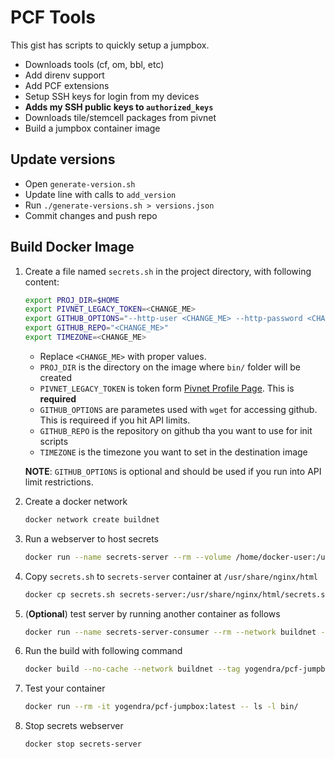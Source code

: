 # PCF Tools

This gist has scripts to quickly setup a jumpbox.

- Downloads tools (cf, om, bbl, etc)
- Add direnv support
- Add PCF extensions
- Setup SSH keys for login from my devices
- **Adds my SSH public keys to `authorized_keys`**
- Downloads tile/stemcell packages from pivnet
- Build a jumpbox container image

## Update versions

- Open `generate-version.sh`
- Update line with calls to `add_version`
- Run `./generate-versions.sh > versions.json`
- Commit changes and push repo

## Build Docker Image

1. Create a file named `secrets.sh` in the project directory, with following content:

   ```bash
   export PROJ_DIR=$HOME
   export PIVNET_LEGACY_TOKEN=<CHANGE_ME>
   export GITHUB_OPTIONS="--http-user <CHANGE_ME> --http-password <CHANGE_ME>  --auth-no-challenge"
   export GITHUB_REPO="<CHANGE_ME>"
   export TIMEZONE=<CHANGE_ME>
   ```

   - Replace `<CHANGE_ME>` with proper values.
   - `PROJ_DIR` is the directory on the image where `bin/` folder will be created
   - `PIVNET_LEGACY_TOKEN` is token form [Pivnet Profile Page][pivnet-profile]. This is **required**
   - `GITHUB_OPTIONS` are parametes used with `wget` for accessing github. This is requireed if you hit API limits.
   - `GITHUB_REPO` is the repository on github tha you want to use for init scripts
   - `TIMEZONE` is the timezone you want to set in the destination image

   **NOTE**: `GITHUB_OPTIONS` is optional and should be used if you run into API limit restrictions.

1. Create a docker network

   ```bash
   docker network create buildnet
   ```

1. Run a webserver to host secrets

   ```bash
   docker run --name secrets-server --rm --volume /home/docker-user:/usr/share/nginx/html:ro --network buildnet -d nginx
   ```

1. Copy `secrets.sh` to `secrets-server` container at `/usr/share/nginx/html`

   ```bash
   docker cp secrets.sh secrets-server:/usr/share/nginx/html/secrets.sh
   ```

1. (**Optional**) test server by running another container as follows

   ```bash
   docker run --name secrets-server-consumer --rm --network buildnet -t busybox wget -qO- http://secrets-server/secrets.sh
   ```

1. Run the build with following command

   ```bash
   docker build --no-cache --network buildnet --tag yogendra/pcf-jumpbox:latest -f yogendra_pcf-jumpbox.Dockerfile .
   ```

1. Test your container

   ```bash
   docker run --rm -it yogendra/pcf-jumpbox:latest -- ls -l bin/

   ```

1. Stop secrets webserver

   ```bash
   docker stop secrets-server
   ```

[pivnet-profile]: https://network.pivotal.io/users/dashboard/edit-profile
